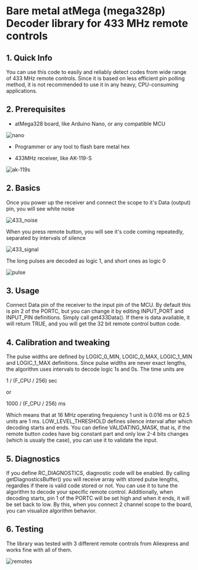 # Bare metal atMega (mega328p) Decoder library for 433 MHz remote controls

## 1. Quick Info
You can use this code to easily and reliably detect codes from wide range of 433 MHz remote controls. Since it is based on less efficient pin polling method, it is not recommended to use it in any heavy, CPU-consuming applications.

## 2. Prerequisites
- atMega328 board, like Arduino Nano, or any compatible MCU

![nano](https://user-images.githubusercontent.com/20777524/140094097-fd21740f-1920-46d2-8fdd-c5898f722bde.png)

- Programmer or any tool to flash bare metal hex

- 433MHz receiver, like AK-119-S

![ak-119s](https://user-images.githubusercontent.com/20777524/140094125-4ce89b00-3805-4a0a-97c3-94aa566cecc5.png)

## 2. Basics

Once you power up the receiver and connect the scope to it's Data (output) pin, you will see white noise

![433_noise](https://user-images.githubusercontent.com/20777524/140086493-292a3095-8a95-4b6d-b200-46aecfd1ba95.png)

When you press remote button, you will see it's code coming repeatedly, separated by intervals of silence

![433_signal](https://user-images.githubusercontent.com/20777524/140086534-f8c9de1e-e3a5-493f-b748-468dc37c005d.png)

The long pulses are decoded as logic 1, and short ones as logic 0

![pulse](https://user-images.githubusercontent.com/20777524/140095350-3ffacf98-873a-47de-a5f8-d71694c2d795.png)


## 3. Usage

Connect Data pin of the receiver to the input pin of the MCU. By default this is pin 2 of the PORTC, but you can change it by editing INPUT_PORT and INPUT_PIN definitions.
Simply call get433Data(). If there is data available, it will return TRUE, and you will get the 32 bit remote control button code.


## 4. Calibration and tweaking

The pulse widths are defined by LOGIC_0_MIN, LOGIC_0_MAX, LOGIC_1_MIN and LOGIC_1_MAX definitions. Since pulse widths are never exact lengths, the algorithm uses intervals to decode logic 1s and 0s. The time units are 

1 / (F_CPU / 256) sec

or

1000 / (F_CPU / 256) ms

Which means that at 16 MHz operating frequiency 1 unit is 0.016 ms or 62.5 units are 1 ms.
LOW_LEVEL_THRESHOLD defines silence interval after which decoding starts and ends.
You can define VALIDATING_MASK, that is, if the remote button codes have big constant part and only low 2-4 bits changes (which is usualy the case), you can use it to validate the input.

## 5. Diagnostics

If you define RC_DIAGNOSTICS, diagnostic code will be enabled. By calling getDiagnosticsBuffer() you will receive array with stored pulse lengths, regardles if there is valid code stored or not. You can use it to tune the algorithm to decode your specific remote control.
Additionally, when decoding starts, pin 1 of the PORTC will be set high and when it ends, it will be set back to low. By this, when you connect 2 channel scope to the board, you can visualize algorithm behavior.

## 6. Testing

The library was tested with 3 different remote controls from Aliexpress and works fine with all of them.

 ![remotes](https://user-images.githubusercontent.com/20777524/140107626-1d44d187-70e4-4c9e-becb-4169d573db9c.png)
